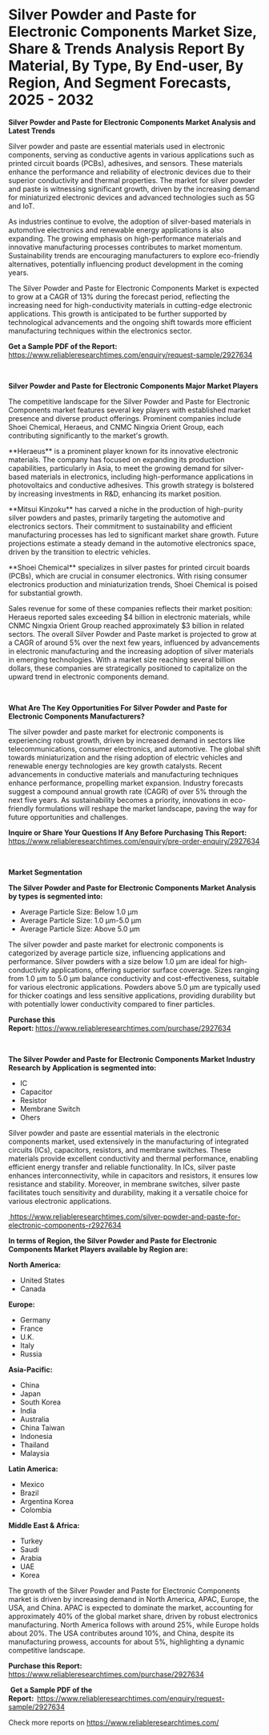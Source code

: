 <p><h1>Silver Powder and Paste for Electronic Components Market Size, Share & Trends Analysis Report By Material, By Type, By End-user, By Region, And Segment Forecasts, 2025 - 2032</h1></p><p><strong>Silver Powder and Paste for Electronic Components Market Analysis and Latest Trends</strong></p>
<p><p>Silver powder and paste are essential materials used in electronic components, serving as conductive agents in various applications such as printed circuit boards (PCBs), adhesives, and sensors. These materials enhance the performance and reliability of electronic devices due to their superior conductivity and thermal properties. The market for silver powder and paste is witnessing significant growth, driven by the increasing demand for miniaturized electronic devices and advanced technologies such as 5G and IoT.</p><p>As industries continue to evolve, the adoption of silver-based materials in automotive electronics and renewable energy applications is also expanding. The growing emphasis on high-performance materials and innovative manufacturing processes contributes to market momentum. Sustainability trends are encouraging manufacturers to explore eco-friendly alternatives, potentially influencing product development in the coming years. </p><p>The Silver Powder and Paste for Electronic Components Market is expected to grow at a CAGR of 13% during the forecast period, reflecting the increasing need for high-conductivity materials in cutting-edge electronic applications. This growth is anticipated to be further supported by technological advancements and the ongoing shift towards more efficient manufacturing techniques within the electronics sector.</p></p>
<p><strong>Get a Sample PDF of the Report:&nbsp;</strong> <a href="https://www.reliableresearchtimes.com/enquiry/request-sample/2927634?utm_campaign=2958&utm_medium=2&utm_source=Github&utm_content=ia&utm_term=12032025&utm_id=silver-powder-and-paste-for-electronic-components">https://www.reliableresearchtimes.com/enquiry/request-sample/2927634</a></p>
<p>&nbsp;</p>
<p><strong>Silver Powder and Paste for Electronic Components Major Market Players</strong></p>
<p><p>The competitive landscape for the Silver Powder and Paste for Electronic Components market features several key players with established market presence and diverse product offerings. Prominent companies include Shoei Chemical, Heraeus, and CNMC Ningxia Orient Group, each contributing significantly to the market's growth.</p><p>**Heraeus** is a prominent player known for its innovative electronic materials. The company has focused on expanding its production capabilities, particularly in Asia, to meet the growing demand for silver-based materials in electronics, including high-performance applications in photovoltaics and conductive adhesives. This growth strategy is bolstered by increasing investments in R&D, enhancing its market position.</p><p>**Mitsui Kinzoku** has carved a niche in the production of high-purity silver powders and pastes, primarily targeting the automotive and electronics sectors. Their commitment to sustainability and efficient manufacturing processes has led to significant market share growth. Future projections estimate a steady demand in the automotive electronics space, driven by the transition to electric vehicles.</p><p>**Shoei Chemical** specializes in silver pastes for printed circuit boards (PCBs), which are crucial in consumer electronics. With rising consumer electronics production and miniaturization trends, Shoei Chemical is poised for substantial growth.</p><p>Sales revenue for some of these companies reflects their market position: Heraeus reported sales exceeding $4 billion in electronic materials, while CNMC Ningxia Orient Group reached approximately $3 billion in related sectors. The overall Silver Powder and Paste market is projected to grow at a CAGR of around 5% over the next few years, influenced by advancements in electronic manufacturing and the increasing adoption of silver materials in emerging technologies. With a market size reaching several billion dollars, these companies are strategically positioned to capitalize on the upward trend in electronic components demand.</p></p>
<p>&nbsp;</p>
<p><strong>What Are The Key Opportunities For Silver Powder and Paste for Electronic Components Manufacturers?</strong></p>
<p><p>The silver powder and paste market for electronic components is experiencing robust growth, driven by increased demand in sectors like telecommunications, consumer electronics, and automotive. The global shift towards miniaturization and the rising adoption of electric vehicles and renewable energy technologies are key growth catalysts. Recent advancements in conductive materials and manufacturing techniques enhance performance, propelling market expansion. Industry forecasts suggest a compound annual growth rate (CAGR) of over 5% through the next five years. As sustainability becomes a priority, innovations in eco-friendly formulations will reshape the market landscape, paving the way for future opportunities and challenges.</p></p>
<p><strong>Inquire or Share Your Questions If Any Before Purchasing This Report:</strong> <a href="https://www.reliableresearchtimes.com/enquiry/pre-order-enquiry/2927634?utm_campaign=2958&utm_medium=2&utm_source=Github&utm_content=ia&utm_term=12032025&utm_id=silver-powder-and-paste-for-electronic-components">https://www.reliableresearchtimes.com/enquiry/pre-order-enquiry/2927634</a></p>
<p>&nbsp;</p>
<p><strong>Market Segmentation</strong></p>
<p><strong>The Silver Powder and Paste for Electronic Components Market Analysis by types is segmented into:</strong></p>
<p><ul><li>Average Particle Size: Below 1.0 μm</li><li>Average Particle Size: 1.0 μm-5.0 μm</li><li>Average Particle Size: Above 5.0 μm</li></ul></p>
<p><p>The silver powder and paste market for electronic components is categorized by average particle size, influencing applications and performance. Silver powders with a size below 1.0 μm are ideal for high-conductivity applications, offering superior surface coverage. Sizes ranging from 1.0 μm to 5.0 μm balance conductivity and cost-effectiveness, suitable for various electronic applications. Powders above 5.0 μm are typically used for thicker coatings and less sensitive applications, providing durability but with potentially lower conductivity compared to finer particles.</p></p>
<p><strong>Purchase this Report:&nbsp;</strong><a href="https://www.reliableresearchtimes.com/purchase/2927634?utm_campaign=2958&utm_medium=2&utm_source=Github&utm_content=ia&utm_term=12032025&utm_id=silver-powder-and-paste-for-electronic-components">https://www.reliableresearchtimes.com/purchase/2927634</a></p>
<p>&nbsp;</p>
<p><strong>The Silver Powder and Paste for Electronic Components Market Industry Research by Application is segmented into:</strong></p>
<p><ul><li>IC</li><li>Capacitor</li><li>Resistor</li><li>Membrane Switch</li><li>Ohers</li></ul></p>
<p><p>Silver powder and paste are essential materials in the electronic components market, used extensively in the manufacturing of integrated circuits (ICs), capacitors, resistors, and membrane switches. These materials provide excellent conductivity and thermal performance, enabling efficient energy transfer and reliable functionality. In ICs, silver paste enhances interconnectivity, while in capacitors and resistors, it ensures low resistance and stability. Moreover, in membrane switches, silver paste facilitates touch sensitivity and durability, making it a versatile choice for various electronic applications.</p></p>
<p><a href="https://www.reliableresearchtimes.com/silver-powder-and-paste-for-electronic-components-r2927634?utm_campaign=2958&utm_medium=2&utm_source=Github&utm_content=ia&utm_term=12032025&utm_id=silver-powder-and-paste-for-electronic-components">&nbsp;https://www.reliableresearchtimes.com/silver-powder-and-paste-for-electronic-components-r2927634</a></p>
<p><strong>In terms of Region, the Silver Powder and Paste for Electronic Components Market Players available by Region are:</strong></p>
<p>
    <p> <strong> North America: </strong>
        <ul>
            <li>United States</li>
            <li>Canada</li>
        </ul>
        </p> 
    <p> <strong> Europe: </strong>
        <ul>
            <li>Germany</li>
            <li>France</li>
            <li>U.K.</li>
            <li>Italy</li>
            <li>Russia</li>
        </ul>
        </p> 
    <p> <strong> Asia-Pacific: </strong>
        <ul>
            <li>China</li>
            <li>Japan</li>
            <li>South Korea</li>
            <li>India</li>
            <li>Australia</li>
            <li>China Taiwan</li>
            <li>Indonesia</li>
            <li>Thailand</li>
            <li>Malaysia</li>
        </ul>
        </p> 
    <p> <strong> Latin America: </strong>
        <ul>
            <li>Mexico</li>
            <li>Brazil</li>
            <li>Argentina Korea</li>
            <li>Colombia</li>
        </ul>
        </p> 
    <p> <strong> Middle East & Africa: </strong>
        <ul>
            <li>Turkey</li>
            <li>Saudi</li>
            <li>Arabia</li>
            <li>UAE</li>
            <li>Korea</li>
        </ul>
    </p>
    </p>
<p><p>The growth of the Silver Powder and Paste for Electronic Components market is driven by increasing demand in North America, APAC, Europe, the USA, and China. APAC is expected to dominate the market, accounting for approximately 40% of the global market share, driven by robust electronics manufacturing. North America follows with around 25%, while Europe holds about 20%. The USA contributes around 10%, and China, despite its manufacturing prowess, accounts for about 5%, highlighting a dynamic competitive landscape.</p></p>
<p><strong>Purchase this Report: </strong><a href="https://www.reliableresearchtimes.com/purchase/2927634?utm_campaign=2958&utm_medium=2&utm_source=Github&utm_content=ia&utm_term=12032025&utm_id=silver-powder-and-paste-for-electronic-components">https://www.reliableresearchtimes.com/purchase/2927634</a></p>
<p>&nbsp;<strong>Get a Sample PDF of the Report:&nbsp;&nbsp;</strong><a href="https://www.reliableresearchtimes.com/enquiry/request-sample/2927634?utm_campaign=2958&utm_medium=2&utm_source=Github&utm_content=ia&utm_term=12032025&utm_id=silver-powder-and-paste-for-electronic-components">https://www.reliableresearchtimes.com/enquiry/request-sample/2927634</a></p>
<p><strong></strong></p>
<p>Check more reports on <a href="https://www.reliableresearchtimes.com/?utm_campaign=2958&utm_medium=2&utm_source=Github&utm_content=ia&utm_term=12032025&utm_id=silver-powder-and-paste-for-electronic-components">https://www.reliableresearchtimes.com/</a></p>